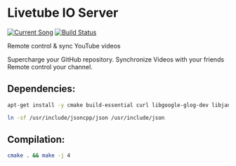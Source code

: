 # Livetube IO Server

[![Current Song](https://livetube.yoforaride.com/channels/TGl2ZXR1YmVpby9zZXJ2ZXI=)](https://livetube.io/Livetubeio/server) [![Build Status](https://travis-ci.org/Livetubeio/server.svg?branch=master)](https://travis-ci.org/Livetubeio/server)

Remote control & sync
YouTube videos

Supercharge your GitHub repository.
Synchronize Videos with your friends
Remote control your channel.

## Dependencies:
```bash
apt-get install -y cmake build-essential curl libgoogle-glog-dev libjansson-dev libjsoncpp-dev libjsoncpp1 libcurl4-gnutls-dev libgflags-dev openssl libssl-dev

ln -sf /usr/include/jsoncpp/json /usr/include/json
```
## Compilation:
```bash
cmake . && make -j 4
```
